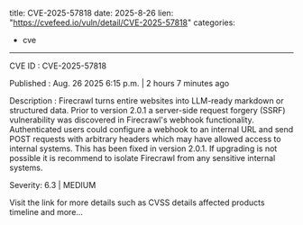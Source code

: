  
title: CVE-2025-57818
date: 2025-8-26
lien: "https://cvefeed.io/vuln/detail/CVE-2025-57818"
categories:
  - cve
---

CVE ID : CVE-2025-57818

Published :  Aug. 26
2025
6:15 p.m. | 2 hours
7 minutes ago

Description : Firecrawl turns entire websites into LLM-ready markdown or structured data. Prior to version 2.0.1
a server-side request forgery (SSRF) vulnerability was discovered in Firecrawl's webhook functionality. Authenticated users could configure a webhook to an internal URL and send POST requests with arbitrary headers
which may have allowed access to internal systems. This has been fixed in version 2.0.1. If upgrading is not possible
it is recommend to isolate Firecrawl from any sensitive internal systems.

Severity: 6.3 | MEDIUM

Visit the link for more details
such as CVSS details
affected products
timeline
and more...
